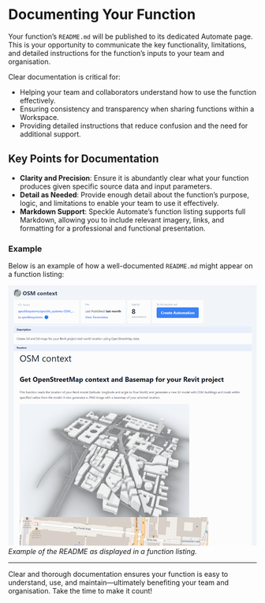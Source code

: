 # Documenting Your Function

Your function’s `README.md` will be published to its dedicated Automate page. This is your opportunity to communicate the key functionality, limitations, and detailed instructions for the function’s inputs to your team and organisation.

Clear documentation is critical for:

- Helping your team and collaborators understand how to use the function effectively.
- Ensuring consistency and transparency when sharing functions within a Workspace.
- Providing detailed instructions that reduce confusion and the need for additional support.

## Key Points for Documentation

- **Clarity and Precision**: Ensure it is abundantly clear what your function produces given specific source data and input parameters.
- **Detail as Needed**: Provide enough detail about the function’s purpose, logic, and limitations to enable your team to use it effectively.
- **Markdown Support**: Speckle Automate’s function listing supports full Markdown, allowing you to include relevant imagery, links, and formatting for a professional and functional presentation.

### Example

Below is an example of how a well-documented `README.md` might appear on a function listing:

![Example of the Readme as displayed in a function listing.](./img/readme.png)  
*Example of the README as displayed in a function listing.*

---

Clear and thorough documentation ensures your function is easy to understand, use, and maintain—ultimately benefiting your team and organisation. Take the time to make it count!
